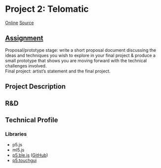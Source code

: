 # Project 2: Telomatic

[Online](https://ylliez.github.io/CART263/projects/proj02_telomatic/)
[Source](https://github.com/ylliez/CART263/tree/main/projects/proj02_telomatic)

## [Assignment](https://pippinbarr.github.io/cart263/projects/project2/)
Proposal/prototype stage: write a short proposal document discussing the ideas and techniques you wish to explore in your final project & produce a small prototype that shows you are moving forward with the technical challenges involved.  
Final project: artist’s statement and the final project.

## Project Description

## R&D

## Technical Profile
### Libraries
- p5.js
- ml5.js
- [p5.ble.js](https://itpnyu.github.io/p5ble-website/) ([GitHub](https://github.com/ITPNYU/p5.ble.js))
- [p5.touchgui](https://github.com/L05/p5.touchgui)
